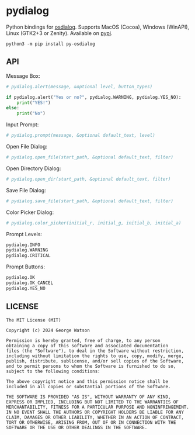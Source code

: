 # pydialog

Python bindings for [osdialog](https://github.com/AndrewBelt/osdialog). Supports MacOS (Cocoa), Windows (WinAPI), Linux (GTK2+3 or Zenity). Available on [pypi](https://pypi.org/project/py-osdialog/0.1.0/).

```
python3 -m pip install py-osdialog
```

## API

Message Box:
```python
# pydialog.alert(message, &optional level, button_types)

if pydialog.alert("Yes or no?", pydialog.WARNING, pydialog.YES_NO):
    print("YES!")
else:
    print("No")
```

Input Prompt:
```python
# pydialog.prompt(message, &optional default_text, level)
```

Open File Dialog:
```python
# pydialog.open_file(start_path, &optional default_text, filter)
```

Open Directory Dialog:
```python
# pydialog.open_dir(start_path, &optional default_text, filter)
```

Save File Dialog:
```python
# pydialog.save_file(start_path, &optional default_text, filter)
```

Color Picker Dialog:
```python
# pydialog.color_picker(initial_r, initial_g, initial_b, initial_a)
```

Prompt Levels:
```python
pydialog.INFO
pydialog.WARNING
pydialog.CRITICAL
```

Prompt Buttons:
```python
pydialog.OK
pydialog.OK_CANCEL
pydialog.YES_NO
```

## LICENSE
```
The MIT License (MIT)

Copyright (c) 2024 George Watson

Permission is hereby granted, free of charge, to any person
obtaining a copy of this software and associated documentation
files (the "Software"), to deal in the Software without restriction,
including without limitation the rights to use, copy, modify, merge,
publish, distribute, sublicense, and/or sell copies of the Software,
and to permit persons to whom the Software is furnished to do so,
subject to the following conditions:

The above copyright notice and this permission notice shall be
included in all copies or substantial portions of the Software.

THE SOFTWARE IS PROVIDED "AS IS", WITHOUT WARRANTY OF ANY KIND,
EXPRESS OR IMPLIED, INCLUDING BUT NOT LIMITED TO THE WARRANTIES OF
MERCHANTABILITY, FITNESS FOR A PARTICULAR PURPOSE AND NONINFRINGEMENT.
IN NO EVENT SHALL THE AUTHORS OR COPYRIGHT HOLDERS BE LIABLE FOR ANY
CLAIM, DAMAGES OR OTHER LIABILITY, WHETHER IN AN ACTION OF CONTRACT,
TORT OR OTHERWISE, ARISING FROM, OUT OF OR IN CONNECTION WITH THE
SOFTWARE OR THE USE OR OTHER DEALINGS IN THE SOFTWARE.
```
